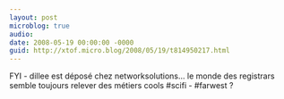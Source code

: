 ```yaml
---
layout: post
microblog: true
audio: 
date: 2008-05-19 00:00:00 -0000
guid: http://xtof.micro.blog/2008/05/19/t814950217.html
---
```

FYI - dillee est déposé chez networksolutions... le monde des registrars semble toujours relever des métiers cools #scifi - #farwest ?
